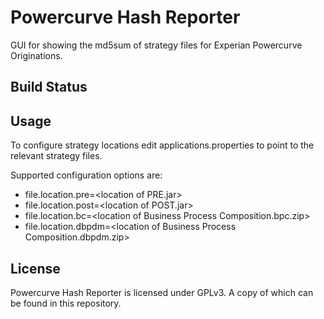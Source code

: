 # Powercurve Hash Reporter

GUI for showing the md5sum of strategy files for Experian Powercurve Originations.

## Build Status

## Usage

To configure strategy locations edit applications.properties to point to the relevant strategy files.

Supported configuration options are:

* file.location.pre=\<location of PRE.jar\>
* file.location.post=\<location of POST.jar\>
* file.location.bc=\<location of Business Process Composition.bpc.zip\>
* file.location.dbpdm=\<location of Business Process Composition.dbpdm.zip\>

## License

Powercurve Hash Reporter is licensed under GPLv3. A copy of which can be found in this repository.
